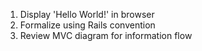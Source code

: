 1. Display 'Hello World!' in browser
2. Formalize using Rails convention
3. Review MVC diagram for information flow